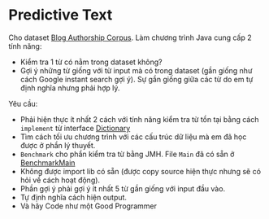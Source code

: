 # Predictive Text

Cho dataset [Blog Authorship Corpus](http://u.cs.biu.ac.il/~koppel/BlogCorpus.htm).
Làm chương trình Java cung cấp 2 tính năng:

- Kiểm tra 1 từ có nằm trong dataset không?
- Gợi ý những từ giống với từ input mà có trong dataset (gần giống như cách Google instant search gợi ý). Sự gần giống giữa các từ do em tự định nghĩa nhưng phải hợp lý.

Yêu cầu:

- Phải hiện thực ít nhất 2 cách với tính năng kiểm tra từ tồn tại bằng cách `implement` từ interface [Dictionary](src/main/java/vn/com/zalopay/syllabus/predictive/service/Dictionary.java)
- Tìm cách tối ưu chương trình với các cấu trúc dữ liệu mà em đã học được ở phần lý thuyết.
- `Benchmark` cho phần kiểm tra từ bằng JMH. File `Main` đã có sẵn ở [BenchmarkMain](src/main/java/vn/com/zalopay/syllabus/predictive/benchmark/BenchmarkMain.java) 
- Không được import lib có sẵn (được copy source hiện thực nhưng sẽ có hỏi về cách hoạt động).
- Phần gợi ý phải gợi ý ít nhất 5 từ gần giống với input đầu vào.
- Tự định nghĩa cách hiện output.
- Và hãy Code như một Good Programmer

